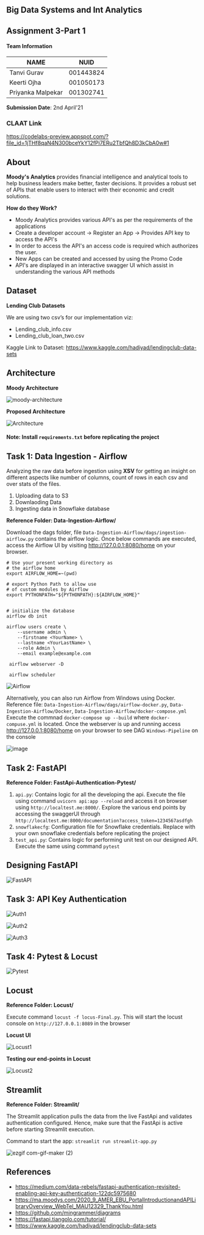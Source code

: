 ## Big Data Systems and Int Analytics
 
## Assignment 3-Part 1

#### Team Information

| NAME              |     NUID        |
|------------------ |-----------------|
|   Tanvi Gurav     |   001443824     |
|   Keerti Ojha     |   001050173     |
| Priyanka Malpekar |   001302741     |
 

**Submission Date**: 2nd April'21


### CLAAT Link

https://codelabs-preview.appspot.com/?file_id=1jTHf8qaN4N300bceYkY12fPi7ERu2TbfQh8D3kCbA0w#1

## About

**Moody's Analytics** provides financial intelligence and analytical tools to help business leaders make better, faster decisions. It provides a robust set of APIs that enable users to interact with their economic and credit solutions.

**How do they Work?**

* Moody Analytics provides various API's as per the requirements of the applications
* Create a developer account -> Register an App -> Provides API key to access the API's
* In order to access the API's an access code is required which authorizes the user.
* New Apps can be created and accessed by using the Promo Code
* API's are displayed in an interactive swagger UI which assist in understanding the various API methods

## Dataset

**Lending Club  Datasets**

We are using two csv’s for our implementation viz:

* Lending_club_info.csv
* Lending_club_loan_two.csv

Kaggle Link to Dataset: https://www.kaggle.com/hadiyad/lendingclub-data-sets

## Architecture

**Moody Architecture**

![moody-architecture](https://user-images.githubusercontent.com/59594174/113445641-437bec00-93c4-11eb-8f11-4c0550fe650a.png)

**Proposed Architecture**

![Architecture](https://user-images.githubusercontent.com/59594174/113439421-889a2100-93b8-11eb-8ddf-de5ca21af2c6.png)

#### Note: Install `requirements.txt` before replicating the project

## Task 1: Data Ingestion - Airflow

Analyzing the raw data before ingestion using **XSV** for getting an insight on different aspects like number of columns, count of rows in each csv and over stats of the files.

1. Uploading data to S3
2. Downlaoding Data
3. Ingesting data in Snowflake database

**Reference Folder: Data-Ingestion-Airflow/**

Download the dags folder, file `Data-Ingestion-Airflow/dags/ingestion-airflow.py` contains the airflow logic. Once below commands are executed, access the Airflow UI by visiting http://127.0.0.1:8080/home on your browser.
```
# Use your present working directory as
# the airflow home
export AIRFLOW_HOME=~(pwd)

# export Python Path to allow use
# of custom modules by Airflow
export PYTHONPATH="${PYTHONPATH}:${AIRFLOW_HOME}"


# initialize the database
airflow db init

airflow users create \
    --username admin \
    --firstname <YourName> \
    --lastname <YourLastName> \
    --role Admin \
    --email example@example.com
    
 airflow webserver -D
 
 airflow scheduler
 ```

![Airflow](https://user-images.githubusercontent.com/59594174/113439427-8b951180-93b8-11eb-9c0d-0bc6a2153fe3.png)

Alternatively, you can also run Airflow from Windows using Docker.
Reference file: `Data-Ingestion-Airflow/dags/airflow-docker.py`, `Data-Ingestion-Airflow/Docker`, `Data-Ingestion-Airflow/docker-compose.yml`
Execute the commnad `docker-compose up --build` where `docker-compuse.yml` is located. Once the webserver is up and running access http://127.0.0.1:8080/home on your browser to see DAG `Windows-Pipeline` on the console

![image](https://user-images.githubusercontent.com/59846364/113449984-01a37380-93cd-11eb-8035-3e17fb853680.png)


## Task 2: FastAPI

**Reference Folder: FastApi-Authentication-Pytest/**

1. `api.py`: Contains logic for all the developing the api. Execute the file using command `uvicorn api:app --reload` and access it on browser using `http://localtest.me:8000/`. Explore the various end points by accessing the swaggerUI through `http://localtest.me:8000/documentation?access_token=1234567asdfgh`
2. `snowflakecfg`: Configuration file for Snowflake credentials. Replace with your own snowflake credentials before replicating the project
3. `test_api.py`: Contains logic for performing unit test on our designed API. Execute the same using command `pytest`

## Designing FastAPI

![FastAPI](https://user-images.githubusercontent.com/59594174/113440163-dcf1d080-93b9-11eb-951d-7fcdc1805125.png)

## Task 3: API Key Authentication

![Auth1](https://user-images.githubusercontent.com/59594174/113440173-e1b68480-93b9-11eb-80bd-a4d45b9d19f4.png)


![Auth2](https://user-images.githubusercontent.com/59594174/113440182-e54a0b80-93b9-11eb-9057-5617bf7c20bc.png)


![Auth3](https://user-images.githubusercontent.com/59594174/113440186-e7ac6580-93b9-11eb-872b-eb1308e57c22.png)

## Task 4: Pytest & Locust 

![Pytest](https://user-images.githubusercontent.com/59594174/113440194-ed09b000-93b9-11eb-84d6-597b20ad4514.png)

## Locust

**Reference Folder: Locust/**

Execute command `locust -f locus-Final.py`. This will start the locust console on `http://127.0.0.1:8089` in the browser

**Locust UI**

![Locust1](https://user-images.githubusercontent.com/59594174/113439437-92238900-93b8-11eb-9ae7-714f98426c0a.png)

**Testing our end-points in Locust**

![Locust2](https://user-images.githubusercontent.com/59594174/113439441-951e7980-93b8-11eb-90f4-aa7b0d152a47.png)


## Streamlit

**Reference Folder: Streamlit/**

The Streamlit application pulls the data from the live FastApi and validates authentication configured. Hence, make sure that the FastApi is active before starting Streamlit execution.

Command to start the app:  `streamlit run streamlit-app.py`

![ezgif com-gif-maker (2)](https://user-images.githubusercontent.com/59846364/113446744-7921d480-93c6-11eb-8bd6-3f181ea88372.gif)



## References
* https://medium.com/data-rebels/fastapi-authentication-revisited-enabling-api-key-authentication-122dc5975680
* https://ma.moodys.com/2020_9_AMER_EBU_PortalIntroductionandAPILibraryOverview_WebTel_MAU12329_ThankYou.html
* https://github.com/mingrammer/diagrams
* https://fastapi.tiangolo.com/tutorial/
* https://www.kaggle.com/hadiyad/lendingclub-data-sets

